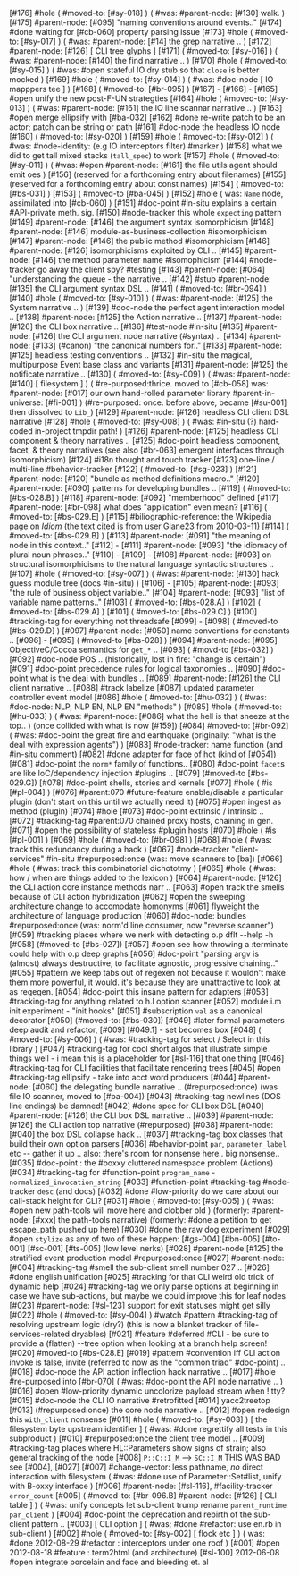 [#176] #hole ( #moved-to: [#sy-018] )
             ( #was: #parent-node: [#130] walk. )
[#175]       #parent-node: [#095] "naming conventions around events.."
[#174]       #done waiting for [#cb-060] property parsing issue
[#173] #hole ( #moved-to: [#sy-017] )
             ( #was: #parent-node: [#14] the grep narrative .. )
[#172]       #parent-node: [#126]  [ CLI tree glyphs ]
[#171]       ( #moved-to: [#sy-016] )
             ( #was: #parent-node: [#140] the find narrative .. )
[#170] #hole ( #moved-to: [#sy-015] )
             ( #was: #open stateful IO dry stub so that `close` is better mocked )
[#169] #hole ( #moved-to: [#sy-014] )
             ( #was: #doc-node [ IO mapppers tee ] )
[#168]       ( #moved-to: [#br-095] )
[#167]       -
[#166]       -
[#165] #open unify the new post-F-UN strategties
[#164] #hole ( #moved-to: [#sy-013] )
             ( #was:  #parent-node: [#161] the IO line scannar narrative .. )
[#163] #open merge ellipsify with [#ba-032]
[#162]       #done re-write patch to be an actor; patch can be string or path
[#161]       #doc-node the headless IO node
[#160]       ( #moved-to: [#sy-020] )
[#159] #hole ( #moved-to: [#sy-012] )
             ( #was: #node-identity: (e.g IO interceptors filter) #marker )
[#158]       what we did to get tall mixed stacks (`tall_spec`) to work
[#157] #hole ( #moved-to: [#sy-011] )
             ( #was: #open #parent-node: [#161] the file utils agent should emit oes )
[#156]       (reserved for a forthcoming entry about filenames)
[#155]       (reserved for a forthcoming entry about const names)
[#154]       ( #moved-to: [#bs-031] )
[#153]       ( #moved-to [#ba-045] )
[#152] #hole ( was: `Name` node, assimilated into [#cb-060] )
[#151]       #doc-point #in-situ explains a certain #API-private meth. sig.
[#150]       #node-tracker this whole `expecting` pattern
[#149]       #parent-node: [#146] the argument syntax isomorphicism
[#148]       #parent-node: [#146] module-as-business-collection #isomorphicism
[#147]       #parent-node: [#146] the public method #isomorphicism
[#146]       #parent-node: [#126] isomorphicisms exploited by CLI ..
[#145]       #parent-node: [#146] the method parameter name #isomophicism
[#144]       #node-tracker go away the client spy? #testing
[#143]       #parent-node: [#064] "understanding the queue - the narrative ..
[#142]       #stub #parent-node: [#135] the CLI argument syntax DSL ..
[#141]       ( #moved-to: [#br-094] )
[#140] #hole ( #moved-to: [#sy-010] )
             ( #was: #parent-node: [#125] the System narrative .. )
[#139]       #doc-node the perfect agent interaction model ..
[#138]       #parent-node: [#125] the Action narrative ..
[#137]       #parent-node: [#126] the CLI box narrative ..
[#136]       #test-node #in-situ
[#135]       #parent-node: [#126] the CLI argument node narrative (#syntax) ..
[#134]       #parent-node: [#133]  (#canon) "the canonical numbers for.."
[#133]       #parent-node: [#125] headless testing conventions ..
[#132]       #in-situ the magical, multipurpose Event base class and variants
[#131]       #parent-node: [#125] the notificate narrative ..
[#130]       ( #moved-to: [#sy-009] )
             ( #was: #parent-node: [#140]  [ filesystem ] )
             ( #re-purposed:thrice. moved to [#cb-058]
               was: #parent-node: [#017] our own hand-rolled parameter library
               #parent-in-universe: [#fi-001] )
             (#re-purposed: once. before above, became [#su-001] then
               dissolved to `Lib_`)
[#129]       #parent-node: [#126] headless CLI client DSL narrative
[#128] #hole ( #moved-to: [#sy-008] )
             ( #was: #in-situ (?) hard-coded in-project tmpdir path! )
[#126]       #parent-node: [#125] headless CLI component & theory narratives ..
[#125]       #doc-point headless component, facet, & theory narratives
             (see also [#br-063] emergent interfaces through isomorphicism)
[#124]       #i18n thought and touch tracker
[#123]       one-line / multi-line #behavior-tracker
[#122]       ( #moved-to: [#sg-023] )
[#121]       #parent-node: [#120] "bundle as method definitions macro.."
[#120]       #parent-node: [#090] patterns for developing bundles ..
[#119]       ( #moved-to: [#bs-028.B] )
[#118]       #parent-node: [#092] "memberhood" defined
[#117]       #parent-node: [#br-098] what does "application" even mean?
[#116]       ( #moved-to: [#bs-029.E] )
[#115]       #biliographic-reference: the Wikipedia page on _Idiom_
              (the text cited is from user Glane23 from 2010-03-11)
[#114]       ( #moved-to: [#bs-029.B] )
[#113]       #parent-node: [#091] "the meaning of node in this context.."
[#112]       -
[#111]       #parent-node: [#093] "the idiomacy of plural noun phrases.."
[#110]       -
[#109]       -
[#108]       #parent-node: [#093] on structural isomorphicisms to the
              natural language syntactic structures ..
[#107] #hole ( #moved-to: [#sy-007] )
             ( #was: #parent-node: [#130] hack guess module tree (docs #in-situ) )
[#106]       -
[#105]       #parent-node: [#093] "the rule of business object variable.."
[#104]       #parent-node: [#093] "list of variable name patterns.."
[#103]       ( #moved-to: [#bs-028.A] )
[#102]       ( #moved-to: [#bs-029.A] )
[#101]       ( #moved-to: [#bs-029.C] )
[#100]       #tracking-tag for everything not threadsafe
[#099]       -
[#098]       ( #moved-to [#bs-029.D] )
[#097]       #parent-node: [#050] name conventions for constants ..
[#096]       -
[#095]       ( #moved-to [#bs-028] )
[#094]       #parent-node: [#095] ObjectiveC/Cocoa semantics for `get_*` ..
[#093]       ( #movd-to [#bs-032] )
[#092]       #doc-node POS .. (historically, lost in fire: "change is certain")
[#091]       #doc-point precedence rules for logical taxonomies ..
[#090]       #doc-point what is the deal with bundles ..
[#089]       #parent-node: [#126] the CLI client narrative ..
[#088]       #track labelize
[#087]       updated parameter controller event model
[#086] #hole ( #moved-to: [#hu-032] )
             ( #was: #doc-node: NLP, NLP EN, NLP EN "methods" )
[#085] #hole ( #moved-to: [#hu-033] )
             ( #was: #parent-node: [#086] what the hell is that sneeze at the top.. )
             (once collided with what is now [#159])
[#084]       #moved-to: [#br-092]
             ( #was: #doc-point the great fire and earthquake (originally:
               "what is the deal with expression agents") )
[#083]       #node-tracker: name function (and #in-situ comment)
[#082]       #done adapter for face of hot (kind of [#054])
[#081]       #doc-point the `norm*` family of functions..
[#080]       #doc-point `facet`s are like IoC/dependency injection #plugins ..
[#079]       (#moved-to [#bs-029.G])
[#078]       #doc-point shells, stories and kernels
[#077] #hole ( #is [#pl-004] )
[#076]       #parent:070 #future-feature enable/disable a particular plugin
             (don't start on this until we actually need it)
[#075] #open ingest as method (plugin)
[#074] #hole
[#073]       #doc-point extrinsic / intrinsic ..
[#072]       #tracking-tag #parent:070 chained proxy hosts, chaining in gen.
[#071] #open the possibility of stateless #plugin hosts
[#070] #hole ( #is [#pl-001] )
[#069] #hole ( #moved-to: [#br-098] ) [#068] #hole ( #was: track this redundancy during a hack )
[#067]       #node-tracker "client-services" #in-situ
             #repurposed:once (was: move scanners to [ba])
[#066] #hole ( #was: track this combinatorial dichototmy )
[#065] #hole ( #was: how / when are things added to the lexicon )
[#064]       #parent-node: [#126] the CLI action core instance methods narr ..
[#063] #open track the smells because of CLI action hybridization
[#062] #open the sweeping architecture change to accomodate homonyms
[#061]       flyweight the architecture of language production
[#060]       #doc-node: bundles
             #repurposed:once (was: norm'd line consumer, now "reverse scanner")
[#059]       #tracking places where we nerk with detecting o.p dflt --help -h
[#058]       (#moved-to [#bs-027])
[#057] #open see how throwing a :terminate could help with o.p deep graphs
[#056]       #doc-point "parsing argv is (almost) always destructive,
               to facilitate agnostic, progressive chaining.."
[#055]       #pattern we keep tabs out of regexen not because it
             wouldn't make them more powerful, it would. it's because
             they are unattractive to look at as regegen.
[#054]       #doc-point this insane pattern for adapters
[#053]       #tracking-tag for anything related to h.l option scanner
[#052]       module i.m init experiment - "init hooks"
[#051]       #subscription `val` as a canonical decorator
[#050]       (#moved-to: [#bs-030])
[#049]       #later formal parameters deep audit and refactor, [#009]
             [#049.1] - set becomes box
[#048]       ( #moved-to: [#sy-006] )
             ( #was: #tracking-tag for select / Select in this library )
[#047]       #tracking-tag for cool short algos that illustrate simple things
             well - i mean this is a placeholder for [#sl-116] that one thing
[#046]       #tracking-tag for CLI facilities that facilitate rendering trees
[#045] #open #tracking-tag ellipsify - take into acct word producers
[#044]       #parent-node: [#060] the delegating bundle narrative ..
             (#repurposed:once) (was file IO scanner, moved to [#ba-004])
[#043]       #tracking-tag newlines (DOS line endings) be damned!
[#042]       #done spec for CLI box DSL
[#040]       #parent-node: [#126] the CLI box DSL narrative ..
[#039]       #parent-node: [#126] the CLI action top narrative (#repurposed)
[#038]       #parent-node: [#040] the box DSL collapse hack ..
[#037]       #tracking-tag box classes that build their own option parsers
[#036]       #behavior-point `par`, `parameter_label` etc -- gather it up ..
               also: there's room for nonsense here.. big nonsense..
[#035]       #doc-point : the #boxxy cluttered namespace problem (Actions)
[#034]       #tracking-tag for #function-point `program_name` -
              `normalized_invocation_string`
[#033]       #function-point #tracking-tag #node-tracker `desc` (and docs)
[#032]       #done #low-priority do we care about our call-stack height for CLI?
[#031] #hole ( #moved-to: [#sy-005] )
             ( #was: #open new path-tools will move here and clobber old )
             (formerly: #parent-node: [#xxx] the path-tools narrative)
             (formerly: #done a petition to get escape_path pushed up here)
[#030]       #done the raw dog experiment
[#029] #open `stylize` as any of two of these happen: [#gs-004] [#bn-005]
               [#to-001] [#sc-001] [#ts-005] (low level nerks)
[#028]       #parent-node:[#125] the stratified event production model
               #repurposed:once
[#027]       #parent-node: [#004] #tracking-tag #smell
               the sub-client smell number 027 ..
[#026]       #done english unification
[#025]       #tracking for that CLI weird old trick of dynamic help
[#024]       #tracking-tag we only parse options at beginning in case we
             have sub-actions, but maybe we could improve this for leaf nodes
[#023]       #parent-node: [#sl-123] support for exit statuses might get silly
[#022] #hole ( #moved-to: [#sy-004] )
             #watch #pattern #tracking-tag of resolving upstream logic (dry?)
               (this is now a blanket tracker of file-services-related dryables)
[#021]       #feature #deferred #CLI - be sure to provide a (flatten) --tree
               option when looking at a branch help screen!
[#020]       #moved-to [#bs-028.E]
[#019]       #pattern #convention iff CLI action invoke is false, invite
               (referred to now as the "common triad" #doc-point) ..
[#018]       #doc-node the API action inflection hack narrative ..
[#017] #hole #re-purposed into [#br-070]
             ( #was: #doc-point the API node narrative .. )
[#016] #open #low-priority dynamic uncolorize payload stream when ! tty?
[#015]       #doc-node the CLI IO narrative #retrofitted
[#014]       yacc2treetop
[#013]       (#repurposed:once) the core node narrative ..
[#012] #open redesign this `with_client` nonsense
[#011] #hole ( #moved-to: [#sy-003] )
             [ the filesystem byte upstream identifier ]
             ( #was: #done regrettify all tests in this subproduct )
[#010]       #repurposed:once the client tree model ..
[#009]       #tracking-tag places where HL::Parameters show signs of strain; also general tracking of the node
[#008]       `P::C::I_M` --> `SC::I_M` THIS WAS BAD see [#004], [#027]
[#007]       #change-vector: less pathname, *no* direct interaction with filesystem
             ( #was: #done use of Parameter::Set#list, unify with B-oxxy interface )
[#006]       #parent-node: [#sl-116], #facility-tracker `error_count`
[#005]       ( #moved-to: [#br-096.B] #parent-node: [#126]  [ CLI table ] )
             ( #was: unify concepts let sub-client trump rename `parent_runtime` `par_client` )
[#004]       #doc-point the deprecation and rebirth of the sub-client pattern ..
[#003]       [ CLI option ]
             ( #was; #done #refactor: use en.rb in sub-client )
[#002] #hole ( #moved-to: [#sy-002]  [ flock etc ] )
             ( was: #done 2012-08-29 #refactor : interceptors under one roof )
[#001] #open 2012-08-18 #feature : term2html (and architecture)
[#sl-100] 2012-06-08 #open integrate porcelain and face and bleeding et. al
